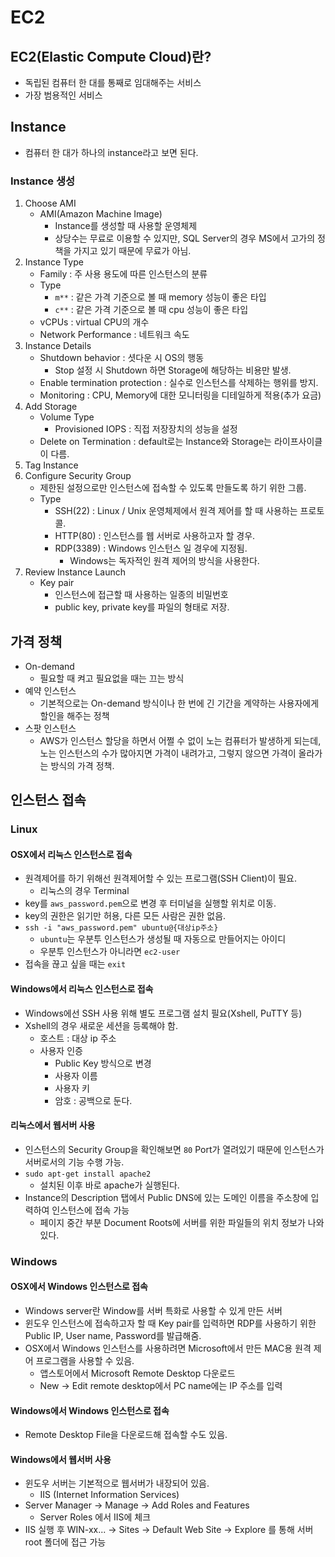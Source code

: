 # EC2
## EC2(Elastic Compute Cloud)란?
* 독립된 컴퓨터 한 대를 통째로 임대해주는 서비스
* 가장 범용적인 서비스

## Instance
* 컴퓨터 한 대가 하나의 instance라고 보면 된다.

### Instance 생성 
1. Choose AMI
   * AMI(Amazon Machine Image)
     * Instance를 생성할 때 사용할 운영체제
     * 상당수는 무료로 이용할 수 있지만, SQL Server의 경우 MS에서 고가의 정책을 가지고 있기 때문에 무료가 아님.
2. Instance Type
   * Family : 주 사용 용도에 따른 인스턴스의 분류
   * Type
     * `m**` : 같은 가격 기준으로 볼 때 memory 성능이 좋은 타입
     * `c**` : 같은 가격 기준으로 볼 때 cpu 성능이 좋은 타입
   * vCPUs : virtual CPU의 개수
   * Network Performance : 네트워크 속도
3. Instance Details
   * Shutdown behavior : 셧다운 시 OS의 행동
     * Stop 설정 시 Shutdown 하면 Storage에 해당하는 비용만 발생.
   * Enable termination protection : 실수로 인스턴스를 삭제하는 행위를 방지.
   * Monitoring : CPU, Memory에 대한 모니터링을 디테일하게 적용(추가 요금)
4. Add Storage
   * Volume Type
     * Provisioned IOPS : 직접 저장장치의 성능을 설정
   * Delete on Termination : default로는 Instance와 Storage는 라이프사이클이 다름.
5. Tag Instance
6. Configure Security Group
   * 제한된 설정으로만 인스턴스에 접속할 수 있도록 만들도록 하기 위한 그룹.
   * Type
     * SSH(22) : Linux / Unix 운영체제에서 원격 제어를 할 때 사용하는 프로토콜.
     * HTTP(80) : 인스턴스를 웹 서버로 사용하고자 할 경우.
     * RDP(3389) : Windows 인스턴스 일 경우에 지정됨.
       * Windows는 독자적인 원격 제어의 방식을 사용한다.
7. Review Instance Launch
   * Key pair
     * 인스턴스에 접근할 때 사용하는 일종의 비밀번호
     * public key, private key를 파일의 형태로 저장.

## 가격 정책
* On-demand
  * 필요할 때 켜고 필요없을 때는 끄는 방식
* 예약 인스턴스
  * 기본적으로는 On-demand 방식이나 한 번에 긴 기간을 계약하는 사용자에게 할인을 해주는 정책
* 스팟 인스턴스
  * AWS가 인스턴스 할당을 하면서 어쩔 수 없이 노는 컴퓨터가 발생하게 되는데, 노는 인스턴스의 수가 많아지면 가격이 내려가고, 그렇지 않으면 가격이 올라가는 방식의 가격 정책.

## 인스턴스 접속

### Linux

#### OSX에서 리눅스 인스턴스로 접속
* 원격제어를 하기 위해선 원격제어할 수 있는 프로그램(SSH Client)이 필요.
  * 리눅스의 경우 Terminal
* key를 `aws_password.pem`으로 변경 후 터미널을 실행할 위치로 이동.
* key의 권한은 읽기만 허용, 다른 모든 사람은 권한 없음.
* `ssh -i "aws_password.pem" ubuntu@{대상ip주소}`
  * `ubuntu`는 우분투 인스턴스가 생성될 때 자동으로 만들어지는 아이디
  * 우분투 인스턴스가 아니라면 `ec2-user`
* 접속을 끊고 싶을 때는 `exit`

#### Windows에서 리눅스 인스턴스로 접속
* Windows에선 SSH 사용 위해 별도 프로그램 설치 필요(Xshell, PuTTY 등)
* Xshell의 경우 새로운 세션을 등록해야 함.
  * 호스트 : 대상 ip 주소
  * 사용자 인증
    * Public Key 방식으로 변경
    * 사용자 이름
    * 사용자 키
    * 암호 : 공백으로 둔다.

#### 리눅스에서 웹서버 사용
* 인스턴스의 Security Group을 확인해보면 `80` Port가 열려있기 때문에 인스턴스가 서버로서의 기능 수행 가능.
* `sudo apt-get install apache2`
  * 설치된 이후 바로 apache가 실행된다.
* Instance의 Description 탭에서 Public DNS에 있는 도메인 이름을 주소창에 입력하여 인스턴스에 접속 가능
  * 페이지 중간 부분 Document Roots에 서버를 위한 파일들의 위치 정보가 나와있다.

### Windows

#### OSX에서 Windows 인스턴스로 접속
* Windows server란 Window를 서버 특화로 사용할 수 있게 만든 서버
* 윈도우 인스턴스에 접속하고자 할 때 Key pair를 입력하면 RDP를 사용하기 위한 Public IP, User name, Password를 발급해줌.
* OSX에서 Windows 인스턴스를 사용하려면 Microsoft에서 만든 MAC용 원격 제어 프로그램을 사용할 수 있음.
  * 앱스토어에서 Microsoft Remote Desktop 다운로드
  * New -> Edit remote desktop에서 PC name에는 IP 주소를 입력

#### Windows에서 Windows 인스턴스로 접속
* Remote Desktop File을 다운로드해 접속할 수도 있음.

#### Windows에서 웹서버 사용
* 윈도우 서버는 기본적으로 웹서버가 내장되어 있음.
  * IIS (Internet Information Services)
* Server Manager -> Manage -> Add Roles and Features
  * Server Roles 에서 IIS에 체크
* IIS 실행 후 WIN-xx... -> Sites -> Default Web Site -> Explore 를 통해 서버 root 폴더에 접근 가능